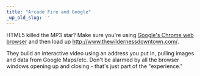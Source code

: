 ```yaml
---
title: "Arcade Fire and Google"
_wp_old_slug: ''
---
```

<p>HTML5 killed the MP3 star?  Make sure you're using <a href="http://www.google.com/chrome">Google's Chrome web browser</a> and then load up <a href="http://www.thewildernessdowntown.com/">http://www.thewildernessdowntown.com/</a>.</p>
<p>They build an interactive video using an address you put in, pulling images and data from Google Maps/etc.  Don't be alarmed by all the browser windows opening up and closing - that's just part of the "experience."</p>
